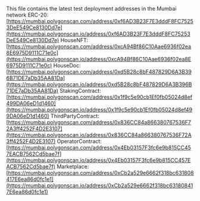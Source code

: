 This file contains the latest test deployment addresses in the Mumbai network
ERC-20: [https://mumbai.polygonscan.com/address/0xf6AD3B23F7E3dddF8FC75253DeE549Ce8130Dd7e](https://mumbai.polygonscan.io/address/0xf6AD3B23F7E3dddF8FC75253DeE549Ce8130Dd7e)
HouseNFT: [https://mumbai.polygonscan.com/address/0xcA94Bf86C10Aae6936f02ea8E6975D9111C71e0c](https://mumbai.polygonscan.io/address/0xcA94Bf86C10Aae6936f02ea8E6975D9111C71e0c)
HouseDoc: [https://mumbai.polygonscan.com/address/0xd5B28c8bF487829D6A3B396B71DE7aDb35AA81Da](https://mumbai.polygonscan.io/address/0xd5B28c8bF487829D6A3B396B71DE7aDb35AA81Da)
StakingContract: [https://mumbai.polygonscan.com/address/0x1f9c5e90cb1Ef0fb05024d8ef499DA06eD1d1460](https://mumbai.polygonscan.io/address/0x1f9c5e90cb1Ef0fb05024d8ef499DA06eD1d1460)
ThirdPartyContract: [https://mumbai.polygonscan.com/address/0x836CC84a866380767536F72A3ff4252F4D2E3107](https://mumbai.polygonscan.io/address/0x836CC84a866380767536F72A3ff4252F4D2E3107)
OperatorContract: [https://mumbai.polygonscan.com/address/0x4Eb03157F3fc6e9b815CC457EACB7562Cd5bae7f](https://mumbai.polygonscan.io/address/0x4Eb03157F3fc6e9b815CC457EACB7562Cd5bae7f)
Marketplace: [https://mumbai.polygonscan.com/address/0xCb2a529e6662f318bc631808417E6ea86d0fc1e1](https://mumbai.polygonscan.io/address/0xCb2a529e6662f318bc631808417E6ea86d0fc1e1)
